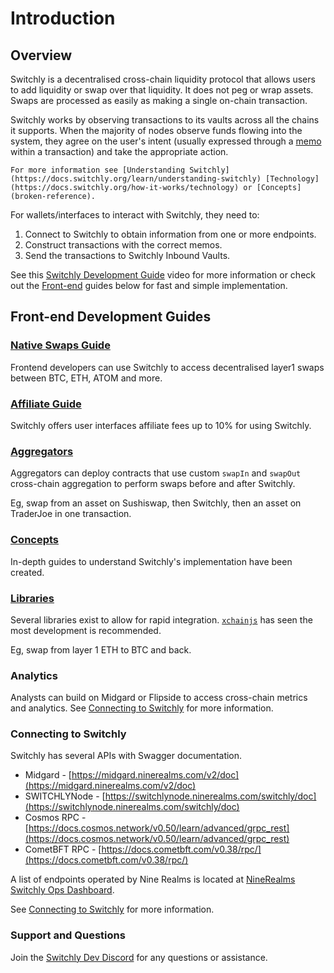 # Introduction

## Overview

Switchly is a decentralised cross-chain liquidity protocol that allows users to add liquidity or swap over that liquidity. It does not peg or wrap assets. Swaps are processed as easily as making a single on-chain transaction.

Switchly works by observing transactions to its vaults across all the chains it supports. When the majority of nodes observe funds flowing into the system, they agree on the user's intent (usually expressed through a [memo](concepts/memos.md) within a transaction) and take the appropriate action.

```admonish info
For more information see [Understanding Switchly](https://docs.switchly.org/learn/understanding-switchly) [Technology](https://docs.switchly.org/how-it-works/technology) or [Concepts](broken-reference).
```

For wallets/interfaces to interact with Switchly, they need to:

1. Connect to Switchly to obtain information from one or more endpoints.
2. Construct transactions with the correct memos.
3. Send the transactions to Switchly Inbound Vaults.

See this [Switchly Development Guide](https://youtu.be/Qowrasst2UQ) video for more information or check out the [Front-end](./#front-end-development-guides) guides below for fast and simple implementation.

## Front-end Development Guides

### [Native Swaps Guide](swap-guide/quickstart-guide.md)

Frontend developers can use Switchly to access decentralised layer1 swaps between BTC, ETH, ATOM and more.

### [Affiliate Guide](affiliate-guide/affiliate-fee-guide.md)

Switchly offers user interfaces affiliate fees up to 10% for using Switchly.

### [Aggregators](aggregators/aggregator-overview.md)

Aggregators can deploy contracts that use custom `swapIn` and `swapOut` cross-chain aggregation to perform swaps before and after Switchly.

Eg, swap from an asset on Sushiswap, then Switchly, then an asset on TraderJoe in one transaction.

### [Concepts](concepts/connecting-to-switchly.md)

In-depth guides to understand Switchly's implementation have been created.

### [Libraries](concepts/code-libraries.md)

Several libraries exist to allow for rapid integration. [`xchainjs`](https://docs.xchainjs.org/overview/) has seen the most development is recommended.

Eg, swap from layer 1 ETH to BTC and back.

### Analytics

Analysts can build on Midgard or Flipside to access cross-chain metrics and analytics. See [Connecting to Switchly](concepts/connecting-to-switchly.md "mention") for more information.

### Connecting to Switchly

Switchly has several APIs with Swagger documentation.

- Midgard - [https://midgard.ninerealms.com/v2/doc](https://midgard.ninerealms.com/v2/doc)
- SWITCHLYNode - [https://switchlynode.ninerealms.com/switchly/doc](https://switchlynode.ninerealms.com/switchly/doc)
- Cosmos RPC - [https://docs.cosmos.network/v0.50/learn/advanced/grpc_rest](https://docs.cosmos.network/v0.50/learn/advanced/grpc_rest)
- CometBFT RPC - [https://docs.cometbft.com/v0.38/rpc/](https://docs.cometbft.com/v0.38/rpc/)

A list of endpoints operated by Nine Realms is located at [NineRealms Switchly Ops Dashboard](https://ops.ninerealms.com/links).

See [Connecting to Switchly](concepts/connecting-to-switchly.md "mention") for more information.

### Support and Questions

Join the [Switchly Dev Discord](https://discord.gg/7RRmc35UEG) for any questions or assistance.

